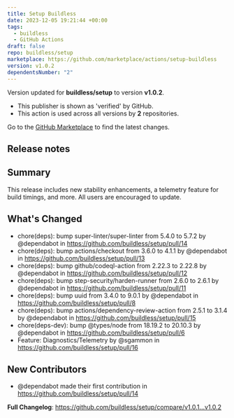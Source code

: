 ```yaml
---
title: Setup Buildless
date: 2023-12-05 19:21:44 +00:00
tags:
  - buildless
  - GitHub Actions
draft: false
repo: buildless/setup
marketplace: https://github.com/marketplace/actions/setup-buildless
version: v1.0.2
dependentsNumber: "2"
---
```



Version updated for **buildless/setup** to version **v1.0.2**.
- This publisher is shown as 'verified' by GitHub.
- This action is used across all versions by **2** repositories.

Go to the [GitHub Marketplace](https://github.com/marketplace/actions/setup-buildless) to find the latest changes.

## Release notes

## Summary

This release includes new stability enhancements, a telemetry feature for build timings, and more. All users are encouraged to update.

## What's Changed
* chore(deps): bump super-linter/super-linter from 5.4.0 to 5.7.2 by @dependabot in https://github.com/buildless/setup/pull/14
* chore(deps): bump actions/checkout from 3.6.0 to 4.1.1 by @dependabot in https://github.com/buildless/setup/pull/13
* chore(deps): bump github/codeql-action from 2.22.3 to 2.22.8 by @dependabot in https://github.com/buildless/setup/pull/12
* chore(deps): bump step-security/harden-runner from 2.6.0 to 2.6.1 by @dependabot in https://github.com/buildless/setup/pull/11
* chore(deps): bump uuid from 3.4.0 to 9.0.1 by @dependabot in https://github.com/buildless/setup/pull/8
* chore(deps): bump actions/dependency-review-action from 2.5.1 to 3.1.4 by @dependabot in https://github.com/buildless/setup/pull/15
* chore(deps-dev): bump @types/node from 18.19.2 to 20.10.3 by @dependabot in https://github.com/buildless/setup/pull/6
* Feature: Diagnostics/Telemetry by @sgammon in https://github.com/buildless/setup/pull/16

## New Contributors
* @dependabot made their first contribution in https://github.com/buildless/setup/pull/14

**Full Changelog**: https://github.com/buildless/setup/compare/v1.0.1...v1.0.2

